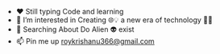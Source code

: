 - ❤️ Still typing Code and learning 
- 👀 I’m interested in Creating 🌐💡 a new era of technology 🧑‍💻
- 🔎 Searching About Do Alien 👽 exist 
- 📫 Pin me up 
       roykrishanu366@gmail.com

<!---
Techie-git/Techie-git is a ✨ special ✨ repository because its `README.md` (this file) appears on your GitHub profile.
You can click the Preview link to take a look at your changes.
--->
